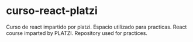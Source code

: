 # curso-react-platzi
Curso de react impartido por platzi. Espacio utilizado para practicas.
React course imparted by PLATZI. Repository used for practices.
